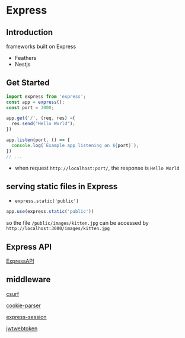# Express

## Introduction

frameworks built on Express

- Feathers
- Nestjs

## Get Started

```js
import express from 'express';
const app = express();
const port = 3000;

app.get('/', (req, res) ={
  res.send("Hello World");
})

app.listen(port, () => {
  console.log(`Example app listening on ${port}`);
})
// ...
```

- when request `http://localhost:port/`, the response is `Hello World`

## serving static files in Express

- `express.static('public')`

```js
app.use(express.static('public'))
```

so the file `/public/images/kitten.jpg` can be accessed by `http://localhost:3000/images/kitten.jpg`

## Express API

[ExpressAPI](nodejs-express-api.md)

## middleware

[csurf](nodejs-package-csurf.md)

[cookie-parser](nodejs-package-cookieparser.md)

[express-session](nodejs-package-expresssession.md)

[jwtwebtoken](nodejs-package-jwtwebtoken.md)
